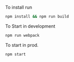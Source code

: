To install run

```bash
npm install && npm run build
```

To Start in development

```bash
npm run webpack
```

To start in prod.
```bash
npm start
```